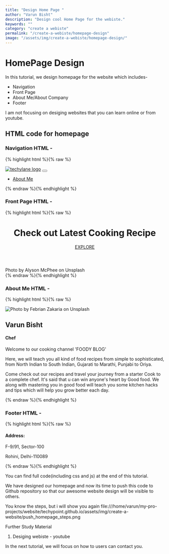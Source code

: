 ```yaml
---
title: "Design Home Page "
author: "Varun Bisht"
description: "Design cool Home Page for the webiste."
keywords: ""
category: "create a webiste"
permalink: "/create-a-webiste/homepage-design"
image: "/assets/img/create-a-webiste/homepage-design/"
---
```

# HomePage Design

In this tutorial, we design homepage for the website which includes-
- Navigation
- Front Page
- About Me/About Company
- Footer

I am not focusing on desiging websites that you can learn online or from youtube.

## HTML code for homepage

### Navigation HTML -
{% highlight html %}{% raw %}
<nav class="navbar navbar-expand-md navbar-dark fixed-top" id="mainNav">
  <div class="container-fluid">
    <a class="navbar-brand" href="#"><img alt="techylane logo" src="img/logo_red.png"></a>
    <button class="navbar-toggler" type="button" data-toggle="collapse" data-target="#navbarResponsive">
      <span class="navbar-toggle-icon"><i class="fa fa-bars fa-1x"></i></span>
    </button>
    <div class="collapse navbar-collapse" id="navbarResponsive">
      <ul class="navbar-nav ml-auto">
        <li class="nav-item">
          <a class="nav-link" href="#aboutus">About Me</a>
        </li>
      </ul>
    </div>
  </div>
</nav>
{% endraw %}{% endhighlight %}

### Front Page HTML -
{% highlight html %}{% raw %}
<header class="masthead">
  <div class="container h-100">
    <div class="image-cont row h-100 align-items-end">
      <div class="col-12 text-center">
        <h1 class="font-weight-light">Check out Latest Cooking Recipe</h1>
        <a class="lead" href="#">EXPLORE</a>
      </div>
    </div>
  </div>
</header>
<div class="bottom-right">Photo by Alyson McPhee on Unsplash</div>
{% endraw %}{% endhighlight %}

### About Me HTML -
{% highlight html %}{% raw %}
<section id="aboutus">
<div class="container-fluid">
<div class="row">
  <div class="col-sm-4">
    <div class="img-wrap">
      <img alt="Photo by Febrian Zakaria on Unsplash" title="Photo by Febrian Zakaria on Unsplash" src="img/profile.jpg"/>
    </div>
  </div>
<div class="col-sm-8">
  <h2>Varun Bisht</h2>
  <h4>Chef</h4>
  <p>Welcome to our cooking channel 'FOODY BLOG'</p>
  <p>Here, we will teach you all kind of food recipes from simple to sophisticated, from North Indian to South Indian,
     Gujarati to Marathi, Punjabi to Oriya.</p>
  </p> Come check out our recipes and travel your journey from a starter Cook to a complete chef.
     It's said that u can win anyone's heart by Good food. We along with mastering you in good food will teach you some kitchen
     hacks and tips which will help you grow better each day.</p>
</div>
</div>
</div>
</section>
{% endraw %}{% endhighlight %}

### Footer HTML -
{% highlight html %}{% raw %}
<footer>
  <div class="container-fluid padding">
    <div class="row text-center">
      <div class="address col-xs-6 col-sm-6 col-md-3 col-lg-3 col-xl-2">
        <h4>Address:</h4>
        <p>F-9/91, Sector-100</p>
        <p>Rohini, Delhi-110089</p>
      </div>
    </div>
  </div>
</footer>
{% endraw %}{% endhighlight %}

You can find full code(including css and js) at the end of this tutorial.

We have designed our homepage and now its time to push this code to Github repository so that our awesome website design will be visible to others.

You know the steps, but i will show you again
file:///home/varun/my-pro-projects/website/techypoint.github.io/assets/img/create-a-website/push_homepage_steps.png

Further Study Material
1. Desiging webiste - youtube

In the next tutorial, we will focus on how to users can contact you.
